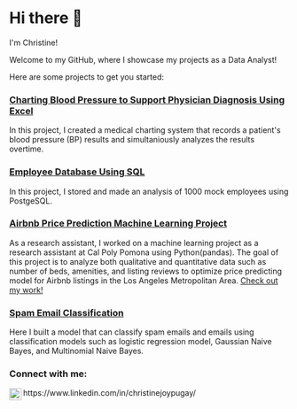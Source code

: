 # Hi there 👋

I'm Christine!  

Welcome to my GitHub, where I showcase my projects as a Data Analyst!

Here are some projects to get you started:

### [Charting Blood Pressure to Support Physician Diagnosis Using Excel](https://github.com/christinepugay/bloodpressure/tree/main)
In this project, I created a medical charting system that records a patient's blood pressure (BP) results and simultaniously analyzes the results overtime.

### [Employee Database Using SQL](https://github.com/christinepugay/employee_database/tree/main)
In this project, I stored and made an analysis of 1000 mock employees using PostgeSQL. 

### [Airbnb Price Prediction Machine Learning Project](https://github.com/christinepugay/Airbnb-Machine-Learning)
As a research assistant, I worked on a machine learning project as a research assistant at Cal Poly Pomona using Python(pandas). The goal of this project is to analyze both qualitative and quantitative data such as number of beds, amenities, and listing reviews to optimize price predicting model for Airbnb listings in the Los Angeles Metropolitan Area. [Check out my work!](https://github.com/christinepugay/Airbnb-Machine-Learning)

### [Spam Email Classification](https://github.com/christinepugay/Spam_email_classification)
Here I built a model that can classify spam emails and emails using classification models such as logistic regression model, Gaussian Naive Bayes, and Multinomial Naive Bayes.

<h3> Connect with me:</h3>
<img align="left" alt="ChristineJoyPugay | LinkedIn" width="22px" src="https://cdn.jsdelivr.net/npm/simple-icons@v3/icons/linkedin.svg" /> https://www.linkedin.com/in/christinejoypugay/

<!--
**christinepugay/christinepugay** is a ✨ _special_ ✨ repository because its `README.md` (this file) appears on your GitHub profile.

Here are some ideas to get you started:

- 🔭 I’m currently working on ...
- 🌱 I’m currently learning ...
- 👯 I’m looking to collaborate on ...
- 🤔 I’m looking for help with ...
- 💬 Ask me about ...
- 📫 How to reach me: ...
- 😄 Pronouns: ...
- ⚡ Fun fact: ...
-->
